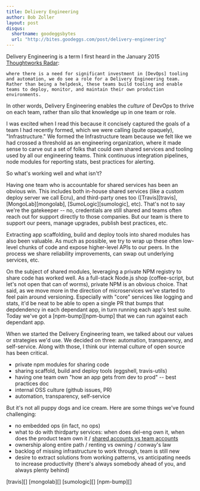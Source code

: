 ```yaml
---
title: Delivery Engineering
author: Bob Zoller
layout: post
disqus:
  shortname: goodeggsbytes
  url: "http://bites.goodeggs.com/post/delivery-engineering"
---
```


Delivery Engineering is a term I first heard in the January 2015 [Thoughtworks Radar][thoughtworks-deleng]:

    where there is a need for significant investment in [DevOps] tooling and automation, we do see a role for a Delivery Engineering team.  Rather than being a helpdesk, these teams build tooling and enable teams to deploy, monitor, and maintain their own production environments.

In other words, Delivery Engineering enables the _culture_ of DevOps to thrive on each team, rather than silo that knowledge up in one team or role.

I was excited when I read this because it concisely captured the goals of a team I had recently formed, which we were calling (quite opaquely), "Infrastructure."  We formed the Infrastructure team because we felt like we had crossed a threshold as an engineering organization, where it made sense to carve out a set of folks that could own shared services and tooling used by all our engineering teams.  Think continuous integration pipelines, node modules for reporting stats, best practices for alerting.

So what's working well and what isn't?

<!-- more -->

Having one team who is accountable for shared services has been an obvious win.  This includes both in-house shared services (like a custom deploy server we call Ecru), and third-party ones too ([Travis][travis], [MongoLab][mongolab], [SumoLogic][sumologic], etc).  That's not to say we're the gatekeeper -- no, credentials are still shared and teams often reach out for support directly to those companies.  But our team is there to support our peers, manage upgrades, publish best practices, etc.

Extracting app scaffolding, build and deploy tools into shared modules has also been valuable.  As much as possible, we try to wrap up these often low-level chunks of code and expose higher-level APIs to our peers.  In the process we share reliability improvements, can swap out underlying services, etc.

On the subject of shared modules, leveraging a private NPM registry to share code has worked well.  As a full-stack Node.js shop (coffee-script, but let's not open that can of worms), private NPM is an obvious choice.  That said, as we move more in the direction of microservices we've started to feel pain around versioning.  Especially with "core" services like logging and stats, it'd be neat to be able to open a single PR that bumps that depdendency in each dependant app, in turn running each app's test suite.  Today we've got a [npm-bump][npm-bump] that we can run against each dependant app.

When we started the Delivery Engineering team, we talked about our values or strategies we'd use.  We decided on three: automation, transparency, and self-service.  Along with those, I think our internal culture of open source has been critical.  

  * private npm modules for sharing code
  * sharing scaffold, build and deploy tools (eggshell, travis-utils)
  * having one team own "how an app gets from dev to prod" -- best practices doc
  * internal OSS culture (github issues, PR)
  * automation, transparency, self-service

But it's not all puppy dogs and ice cream.  Here are some things we've found challenging:

  * no embedded ops (in fact, no ops)
  * what to do with thirdparty services: when does del-eng own it, when does the product team own it / [shared accounts vs team accounts][thoughtworks-infra-seams] 
  * ownership along entire path / renting vs owning / conway's law
  * backlog of missing infrastructure to work through, team is still new
  * desire to extract solutions from working patterns, vs anticipating needs to increase productivity (there's always somebody ahead of you, and always plenty behind)



[thoughtworks-deleng]: http://www.thoughtworks.com/radar/techniques/separate-devops-team
[thoughtworks-infra-seams]: http://www.thoughtworks.com/radar/techniques/partition-infrastructure-along-team-bounds
[travis][]
[mongolab][]
[sumologic][]
[npm-bump][]
